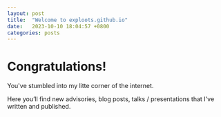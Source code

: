 ```yaml
---
layout: post
title:  "Welcome to exploots.github.io"
date:   2023-10-10 18:04:57 +0800
categories: posts
---
```


# Congratulations!

You've stumbled into my litte corner of the internet. 

Here you’ll find new advisories, blog posts, talks / presentations that I've written and published. 
